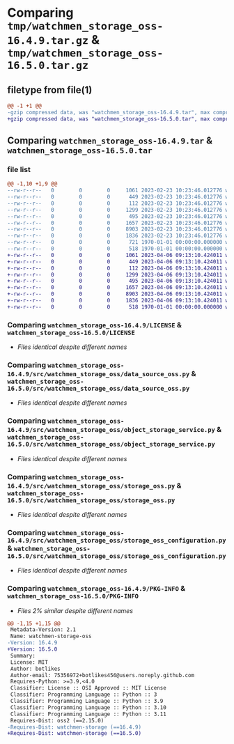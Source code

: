 # Comparing `tmp/watchmen_storage_oss-16.4.9.tar.gz` & `tmp/watchmen_storage_oss-16.5.0.tar.gz`

## filetype from file(1)

```diff
@@ -1 +1 @@
-gzip compressed data, was "watchmen_storage_oss-16.4.9.tar", max compression
+gzip compressed data, was "watchmen_storage_oss-16.5.0.tar", max compression
```

## Comparing `watchmen_storage_oss-16.4.9.tar` & `watchmen_storage_oss-16.5.0.tar`

### file list

```diff
@@ -1,10 +1,9 @@
--rw-r--r--   0        0        0     1061 2023-02-23 10:23:46.012776 watchmen_storage_oss-16.4.9/LICENSE
--rw-r--r--   0        0        0      449 2023-02-23 10:23:46.012776 watchmen_storage_oss-16.4.9/pyproject.toml
--rw-r--r--   0        0        0      112 2023-02-23 10:23:46.012776 watchmen_storage_oss-16.4.9/src/watchmen_storage_oss/__init__.py
--rw-r--r--   0        0        0     1299 2023-02-23 10:23:46.012776 watchmen_storage_oss-16.4.9/src/watchmen_storage_oss/data_source_oss.py
--rw-r--r--   0        0        0      495 2023-02-23 10:23:46.012776 watchmen_storage_oss-16.4.9/src/watchmen_storage_oss/object_defs_oss.py
--rw-r--r--   0        0        0     1657 2023-02-23 10:23:46.012776 watchmen_storage_oss-16.4.9/src/watchmen_storage_oss/object_storage_service.py
--rw-r--r--   0        0        0     8903 2023-02-23 10:23:46.012776 watchmen_storage_oss-16.4.9/src/watchmen_storage_oss/storage_oss.py
--rw-r--r--   0        0        0     1836 2023-02-23 10:23:46.012776 watchmen_storage_oss-16.4.9/src/watchmen_storage_oss/storage_oss_configuration.py
--rw-r--r--   0        0        0      721 1970-01-01 00:00:00.000000 watchmen_storage_oss-16.4.9/setup.py
--rw-r--r--   0        0        0      518 1970-01-01 00:00:00.000000 watchmen_storage_oss-16.4.9/PKG-INFO
+-rw-r--r--   0        0        0     1061 2023-04-06 09:13:10.424011 watchmen_storage_oss-16.5.0/LICENSE
+-rw-r--r--   0        0        0      449 2023-04-06 09:13:10.424011 watchmen_storage_oss-16.5.0/pyproject.toml
+-rw-r--r--   0        0        0      112 2023-04-06 09:13:10.424011 watchmen_storage_oss-16.5.0/src/watchmen_storage_oss/__init__.py
+-rw-r--r--   0        0        0     1299 2023-04-06 09:13:10.424011 watchmen_storage_oss-16.5.0/src/watchmen_storage_oss/data_source_oss.py
+-rw-r--r--   0        0        0      495 2023-04-06 09:13:10.424011 watchmen_storage_oss-16.5.0/src/watchmen_storage_oss/object_defs_oss.py
+-rw-r--r--   0        0        0     1657 2023-04-06 09:13:10.424011 watchmen_storage_oss-16.5.0/src/watchmen_storage_oss/object_storage_service.py
+-rw-r--r--   0        0        0     8903 2023-04-06 09:13:10.424011 watchmen_storage_oss-16.5.0/src/watchmen_storage_oss/storage_oss.py
+-rw-r--r--   0        0        0     1836 2023-04-06 09:13:10.424011 watchmen_storage_oss-16.5.0/src/watchmen_storage_oss/storage_oss_configuration.py
+-rw-r--r--   0        0        0      518 1970-01-01 00:00:00.000000 watchmen_storage_oss-16.5.0/PKG-INFO
```

### Comparing `watchmen_storage_oss-16.4.9/LICENSE` & `watchmen_storage_oss-16.5.0/LICENSE`

 * *Files identical despite different names*

### Comparing `watchmen_storage_oss-16.4.9/src/watchmen_storage_oss/data_source_oss.py` & `watchmen_storage_oss-16.5.0/src/watchmen_storage_oss/data_source_oss.py`

 * *Files identical despite different names*

### Comparing `watchmen_storage_oss-16.4.9/src/watchmen_storage_oss/object_storage_service.py` & `watchmen_storage_oss-16.5.0/src/watchmen_storage_oss/object_storage_service.py`

 * *Files identical despite different names*

### Comparing `watchmen_storage_oss-16.4.9/src/watchmen_storage_oss/storage_oss.py` & `watchmen_storage_oss-16.5.0/src/watchmen_storage_oss/storage_oss.py`

 * *Files identical despite different names*

### Comparing `watchmen_storage_oss-16.4.9/src/watchmen_storage_oss/storage_oss_configuration.py` & `watchmen_storage_oss-16.5.0/src/watchmen_storage_oss/storage_oss_configuration.py`

 * *Files identical despite different names*

### Comparing `watchmen_storage_oss-16.4.9/PKG-INFO` & `watchmen_storage_oss-16.5.0/PKG-INFO`

 * *Files 2% similar despite different names*

```diff
@@ -1,15 +1,15 @@
 Metadata-Version: 2.1
 Name: watchmen-storage-oss
-Version: 16.4.9
+Version: 16.5.0
 Summary: 
 License: MIT
 Author: botlikes
 Author-email: 75356972+botlikes456@users.noreply.github.com
 Requires-Python: >=3.9,<4.0
 Classifier: License :: OSI Approved :: MIT License
 Classifier: Programming Language :: Python :: 3
 Classifier: Programming Language :: Python :: 3.9
 Classifier: Programming Language :: Python :: 3.10
 Classifier: Programming Language :: Python :: 3.11
 Requires-Dist: oss2 (==2.15.0)
-Requires-Dist: watchmen-storage (==16.4.9)
+Requires-Dist: watchmen-storage (==16.5.0)
```

